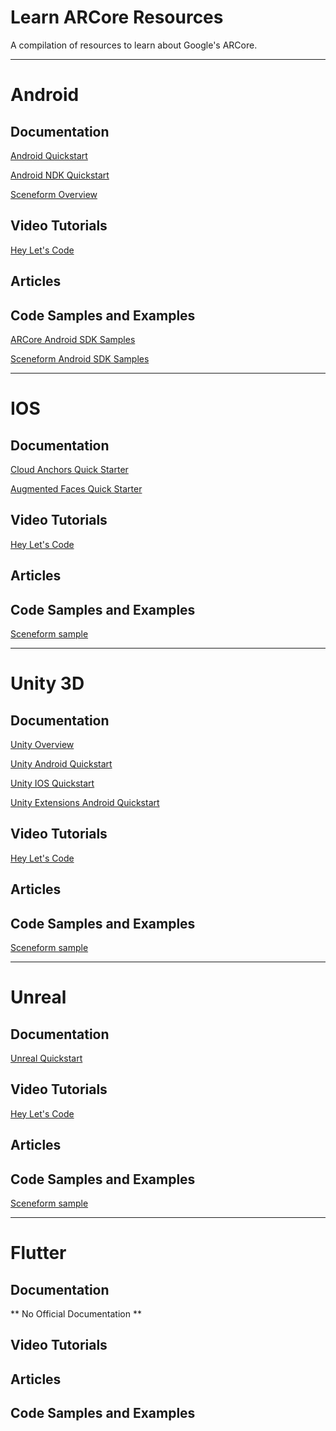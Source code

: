 # Learn ARCore Resources
A compilation of resources to learn about Google's ARCore.

_________________________________________________________________________________

# Android
## Documentation
[Android Quickstart](https://developers.google.com/ar/develop/java/quickstart)

[Android NDK Quickstart](https://developers.google.com/ar/develop/c/quickstart)

[Sceneform Overview](https://developers.google.com/ar/develop/java/sceneform)

## Video Tutorials
[Hey Let's Code](https://www.youtube.com/channel/UCu-BuSBf0yrJgg-ZOaMpJxg)

## Articles

## Code Samples and Examples
[ARCore Android SDK Samples](https://github.com/google-ar/arcore-android-sdk/tree/master/samples/)

[Sceneform Android SDK Samples](https://github.com/google-ar/sceneform-android-sdk)

_________________________________________________________________________________

# IOS
## Documentation
[Cloud Anchors Quick Starter](https://developers.google.com/ar/develop/ios/cloud-anchors/quickstart)

[Augmented Faces Quick Starter](https://developers.google.com/ar/develop/ios/augmented-faces/quickstart)

## Video Tutorials
[Hey Let's Code](https://www.youtube.com/channel/UCu-BuSBf0yrJgg-ZOaMpJxg)

## Articles

## Code Samples and Examples
[Sceneform sample](https://github.com/google-ar/sceneform-android-sdk)

_________________________________________________________________________________

# Unity 3D

## Documentation
[Unity Overview](https://developers.google.com/ar/develop/unity)

[Unity Android Quickstart](https://developers.google.com/ar/develop/unity/quickstart-android)

[Unity IOS Quickstart](https://developers.google.com/ar/develop/unity/quickstart-ios)

[Unity Extensions Android Quickstart](https://developers.google.com/ar/develop/unity/unity-arf/quickstart-android)

## Video Tutorials
[Hey Let's Code](https://www.youtube.com/channel/UCu-BuSBf0yrJgg-ZOaMpJxg)

## Articles

## Code Samples and Examples
[Sceneform sample](https://github.com/google-ar/sceneform-android-sdk)

_________________________________________________________________________________

# Unreal

## Documentation
[Unreal Quickstart](https://developers.google.com/ar/develop/unreal/quickstart)

## Video Tutorials
[Hey Let's Code](https://www.youtube.com/channel/UCu-BuSBf0yrJgg-ZOaMpJxg)

## Articles

## Code Samples and Examples
[Sceneform sample](https://github.com/google-ar/sceneform-android-sdk)

_________________________________________________________________________________

# Flutter
## Documentation
** No Official Documentation **

## Video Tutorials

## Articles

## Code Samples and Examples

